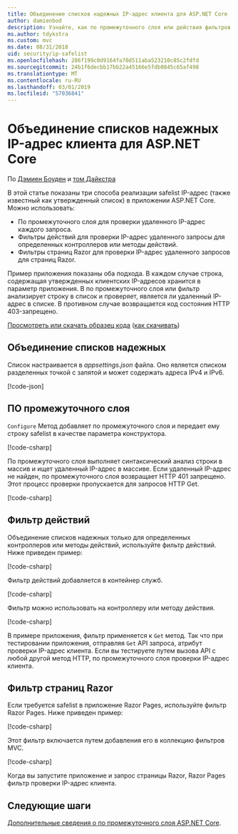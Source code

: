 ```yaml
---
title: Объединение списков надежных IP-адрес клиента для ASP.NET Core
author: damienbod
description: Узнайте, как по промежуточного слоя или действия фильтров для проверки IP-адресов на основе списка утвержденных IP-адреса записи.
ms.author: tdykstra
ms.custom: mvc
ms.date: 08/31/2018
uid: security/ip-safelist
ms.openlocfilehash: 286f199c0d9164fa70d511aba523210c85c2fdfd
ms.sourcegitcommit: 24b1f6decbb17bb22a45166e5fdb0845c65af498
ms.translationtype: MT
ms.contentlocale: ru-RU
ms.lasthandoff: 03/01/2019
ms.locfileid: "57036841"
---
```

# <a name="client-ip-safelist-for-aspnet-core"></a>Объединение списков надежных IP-адрес клиента для ASP.NET Core

По [Дэмиен Боуден](https://twitter.com/damien_bod) и [том Дайкстра](https://github.com/tdykstra)
 
В этой статье показаны три способа реализации safelist IP-адрес (также известный как утвержденный список) в приложении ASP.NET Core. Можно использовать:

* По промежуточного слоя для проверки удаленного IP-адрес каждого запроса.
* Фильтры действий для проверки IP-адрес удаленного запросы для определенных контроллеров или методы действий.
* Фильтры страниц Razor для проверки IP-адрес удаленного запросов для страниц Razor.

Пример приложения показаны оба подхода. В каждом случае строка, содержащая утвержденных клиентских IP-адресов хранится в параметр приложения. В по промежуточного слоя или фильтр анализирует строку в список и проверяет, является ли удаленный IP-адрес в списке. В противном случае возвращается код состояния HTTP 403-запрещено.

[Просмотреть или скачать образец кода](https://github.com/aspnet/Docs/tree/master/aspnetcore/security/ip-safelist/samples/2.x/ClientIpAspNetCore) ([как скачивать](xref:index#how-to-download-a-sample))

## <a name="the-safelist"></a>Объединение списков надежных

Список настраивается в *appsettings.json* файла. Оно является списком разделенных точкой с запятой и может содержать адреса IPv4 и IPv6.

[!code-json[](ip-safelist/samples/2.x/ClientIpAspNetCore/appsettings.json?highlight=2)]

## <a name="middleware"></a>ПО промежуточного слоя

`Configure` Метод добавляет по промежуточного слоя и передает ему строку safelist в качестве параметра конструктора.

[!code-csharp[](ip-safelist/samples/2.x/ClientIpAspNetCore/Startup.cs?name=snippet_Configure&highlight=7)]

По промежуточного слоя выполняет синтаксический анализ строки в массив и ищет удаленный IP-адрес в массиве. Если удаленный IP-адрес не найден, по промежуточного слоя возвращает HTTP 401 запрещено. Этот процесс проверки пропускается для запросов HTTP Get.

[!code-csharp[](ip-safelist/samples/2.x/ClientIpAspNetCore/AdminSafeListMiddleware.cs?name=snippet_ClassOnly)]

## <a name="action-filter"></a>Фильтр действий

Объединение списков надежных только для определенных контроллеров или методы действий, используйте фильтр действий. Ниже приведен пример: 

[!code-csharp[](ip-safelist/samples/2.x/ClientIpAspNetCore/Filters/ClientIdCheckFilter.cs)]

Фильтр действий добавляется в контейнер служб.

[!code-csharp[](ip-safelist/samples/2.x/ClientIpAspNetCore/Startup.cs?name=snippet_ConfigureServices&highlight=3)]

Фильтр можно использовать на контроллеру или методу действия.

[!code-csharp[](ip-safelist/samples/2.x/ClientIpAspNetCore/Controllers/ValuesController.cs?name=snippet_Filter&highlight=1)]

В примере приложения, фильтр применяется к `Get` метод. Так что при тестировании приложения, отправляя `Get` API запроса, атрибут проверки IP-адрес клиента. Если вы тестируете путем вызова API с любой другой метод HTTP, по промежуточного слоя проверки IP-адрес клиента.

## <a name="razor-pages-filter"></a>Фильтр страниц Razor 

Если требуется safelist в приложение Razor Pages, используйте фильтр Razor Pages. Ниже приведен пример: 

[!code-csharp[](ip-safelist/samples/2.x/ClientIpAspNetCore/Filters/ClientIdCheckPageFilter.cs)]

Этот фильтр включается путем добавления его в коллекцию фильтров MVC.

[!code-csharp[](ip-safelist/samples/2.x/ClientIpAspNetCore/Startup.cs?name=snippet_ConfigureServices&highlight=7-9)]

Когда вы запустите приложение и запрос страницы Razor, Razor Pages фильтр проверки IP-адрес клиента.

## <a name="next-steps"></a>Следующие шаги

[Дополнительные сведения о по промежуточного слоя ASP.NET Core](xref:fundamentals/middleware/index).
